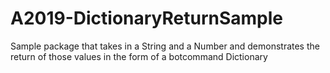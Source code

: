 # A2019-DictionaryReturnSample
 Sample package that takes in a String and a Number and demonstrates the return of those values in the form of a botcommand Dictionary
